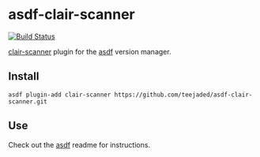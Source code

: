 # asdf-clair-scanner
[![Build Status](https://travis-ci.org/teejaded/asdf-clair-scanner.svg?branch=master)](https://travis-ci.org/teejaded/asdf-clair-scanner)

[clair-scanner](https://github.com/arminc/clair-scanner) plugin for the [asdf](https://github.com/asdf-vm/asdf) version manager.

## Install

```
asdf plugin-add clair-scanner https://github.com/teejaded/asdf-clair-scanner.git
```

## Use

Check out the [asdf](https://github.com/asdf-vm/asdf) readme for instructions.
